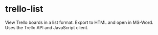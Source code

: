 trello-list
===========

View Trello boards in a list format. Export to HTML and open in MS-Word. Uses the Trello API and JavaScript client.